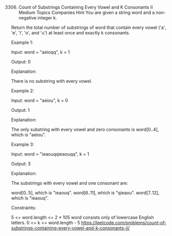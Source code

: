 3306. Count of Substrings Containing Every Vowel and K Consonants II
Medium
Topics
Companies
Hint
You are given a string word and a non-negative integer k.

Return the total number of substrings of word that contain every vowel ('a', 'e', 'i', 'o', and 'u') at least once and exactly k consonants.

 

Example 1:

Input: word = "aeioqq", k = 1

Output: 0

Explanation:

There is no substring with every vowel.

Example 2:

Input: word = "aeiou", k = 0

Output: 1

Explanation:

The only substring with every vowel and zero consonants is word[0..4], which is "aeiou".

Example 3:

Input: word = "ieaouqqieaouqq", k = 1

Output: 3

Explanation:

The substrings with every vowel and one consonant are:

word[0..5], which is "ieaouq".
word[6..11], which is "qieaou".
word[7..12], which is "ieaouq".
 

Constraints:

5 <= word.length <= 2 * 105
word consists only of lowercase English letters.
0 <= k <= word.length - 5
https://leetcode.com/problems/count-of-substrings-containing-every-vowel-and-k-consonants-ii/